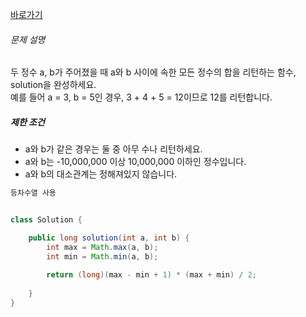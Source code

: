 [바로가기](https://school.programmers.co.kr/learn/courses/30/lessons/12912)

###### 문제 설명

두 정수 a, b가 주어졌을 때 a와 b 사이에 속한 모든 정수의 합을 리턴하는 함수, solution을 완성하세요.  
예를 들어 a = 3, b = 5인 경우, 3 + 4 + 5 = 12이므로 12를 리턴합니다.

##### 제한 조건

-   a와 b가 같은 경우는 둘 중 아무 수나 리턴하세요.
-   a와 b는 -10,000,000 이상 10,000,000 이하인 정수입니다.
-   a와 b의 대소관계는 정해져있지 않습니다.

```java
등차수열 사용


class Solution {

    public long solution(int a, int b) {
        int max = Math.max(a, b);
        int min = Math.min(a, b);
        
        return (long)(max - min + 1) * (max + min) / 2;
        
    }
}
```